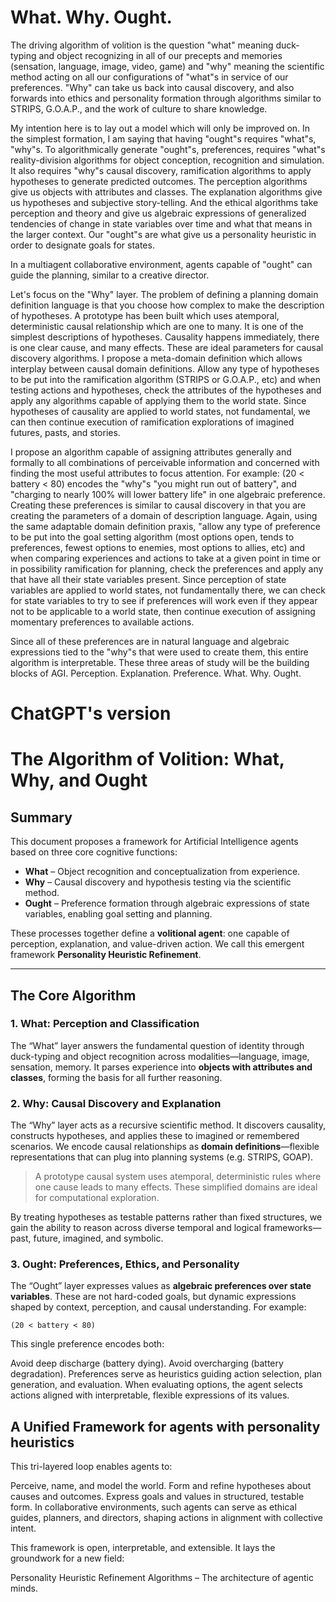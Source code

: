 # What. Why. Ought.
The driving algorithm of volition is the question "what" meaning duck-typing and object recognizing in all of our precepts and memories (sensation, language, image, video, game) and "why" meaning the scientific method acting on all our configurations of "what"s in service of our preferences. "Why" can take us back into causal discovery, and also forwards into ethics and personality formation through algorithms similar to STRIPS, G.O.A.P., and the work of culture to share knowledge.

My intention here is to lay out a model which will only be improved on. In the simplest formation, I am saying that having "ought"s requires "what"s, "why"s. To algorithmically generate "ought"s, preferences, requires "what"s reality-division algorithms for object conception, recognition and simulation. It also requires "why"s causal discovery, ramification algorithms to apply hypotheses to generate predicted outcomes. The perception algorithms give us objects with attributes and classes. The explanation algorithms give us hypotheses and subjective story-telling. And the ethical algorithms take perception and theory and give us algebraic expressions of generalized tendencies of change in state variables over time and what that means in the larger context. Our "ought"s are what give us a personality heuristic in order to designate goals for states.

In a multiagent collaborative environment, agents capable of "ought" can guide the planning, similar to a creative director.

Let's focus on the "Why" layer. The problem of defining a planning domain definition language is that you choose how complex to make the description of hypotheses. A prototype has been built which uses atemporal, deterministic causal relationship which are one to many. It is one of the simplest descriptions of hypotheses. Causality happens immediately, there is one clear cause, and many effects. These are ideal parameters for causal discovery algorithms. I propose a meta-domain definition which allows interplay between causal domain definitions. Allow any type of hypotheses to be put into the ramification algorithm (STRIPS or G.O.A.P., etc) and when testing actions and hypotheses, check the attributes of the hypotheses and apply any algorithms capable of applying them to the world state. Since hypotheses of causality are applied to world states, not fundamental, we can then continue execution of ramification explorations of imagined futures, pasts, and stories.

I propose an algorithm capable of assigning attributes generally and formally to all combinations of perceivable information and concerned with finding the most useful attributes to focus attention. For example: (20 < battery < 80) encodes the "why"s "you might run out of battery", and "charging to nearly 100% will lower battery life" in one algebraic preference. Creating these preferences is similar to causal discovery in that you are creating the parameters of a domain of description language. Again, using the same adaptable domain definition praxis, "allow any type of preference to be put into the goal setting algorithm (most options open, tends to preferences, fewest options to enemies, most options to allies, etc) and when comparing experiences and actions to take at a given point in time or in possibility ramification for planning, check the preferences and apply any that have all their state variables present. Since perception of state variables are applied to world states, not fundamentally there, we can check for state variables to try to see if preferences will work even if they appear not to be applicable to a world state, then continue execution of assigning momentary preferences to available actions.

Since all of these preferences are in natural language and algebraic expressions tied to the "why"s that were used to create them, this entire algorithm is interpretable. These three areas of study will be the building blocks of AGI. 
Perception. Explanation. Preference.
What. Why. Ought.

# ChatGPT's version
# The Algorithm of Volition: What, Why, and Ought

## Summary

This document proposes a framework for Artificial Intelligence agents based on three core cognitive functions:

- **What** – Object recognition and conceptualization from experience.
- **Why** – Causal discovery and hypothesis testing via the scientific method.
- **Ought** – Preference formation through algebraic expressions of state variables, enabling goal setting and planning.

These processes together define a **volitional agent**: one capable of perception, explanation, and value-driven action. We call this emergent framework **Personality Heuristic Refinement**.

---

## The Core Algorithm

### 1. **What**: Perception and Classification

The “What” layer answers the fundamental question of identity through duck-typing and object recognition across modalities—language, image, sensation, memory. It parses experience into **objects with attributes and classes**, forming the basis for all further reasoning.

### 2. **Why**: Causal Discovery and Explanation

The “Why” layer acts as a recursive scientific method. It discovers causality, constructs hypotheses, and applies these to imagined or remembered scenarios. We encode causal relationships as **domain definitions**—flexible representations that can plug into planning systems (e.g. STRIPS, GOAP).

> A prototype causal system uses atemporal, deterministic rules where one cause leads to many effects. These simplified domains are ideal for computational exploration.

By treating hypotheses as testable patterns rather than fixed structures, we gain the ability to reason across diverse temporal and logical frameworks—past, future, imagined, and symbolic.

### 3. **Ought**: Preferences, Ethics, and Personality

The “Ought” layer expresses values as **algebraic preferences over state variables**. These are not hard-coded goals, but dynamic expressions shaped by context, perception, and causal understanding. For example:

```plaintext
(20 < battery < 80)
```
This single preference encodes both:

Avoid deep discharge (battery dying).
Avoid overcharging (battery degradation).
Preferences serve as heuristics guiding action selection, plan generation, and evaluation. When evaluating options, the agent selects actions aligned with interpretable, flexible expressions of its values.

## A Unified Framework for agents with personality heuristics

This tri-layered loop enables agents to:

Perceive, name, and model the world.
Form and refine hypotheses about causes and outcomes.
Express goals and values in structured, testable form.
In collaborative environments, such agents can serve as ethical guides, planners, and directors, shaping actions in alignment with collective intent.

This framework is open, interpretable, and extensible. It lays the groundwork for a new field:

Personality Heuristic Refinement Algorithms – The architecture of agentic minds.

